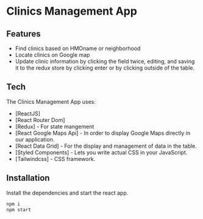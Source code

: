 # Clinics Management App

## Features

- Find clinics based on HMOname or neighborhood
- Locate clinics on Google map
- Update clinic information by clicking the field twice, editing, and saving it to the redux store by clicking enter or by clicking outside of the table.

## Tech

The Clinics Management App uses:

- [ReactJS]
- [React Router Dom]
- [Redux] - For state mangement
-  [React Google Maps Api] - In order to display Google Maps directly in our application.
- [React Data Grid] - For the display and management of data in the table.
- [Styled Components] - Lets you write actual CSS in your JavaScript.
- [Tailwindcss] - CSS framework.

## Installation

Install the dependencies and start the react app.

```sh
npm i
npm start
```


